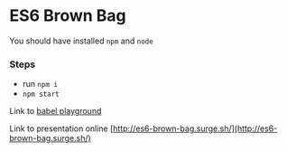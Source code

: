 # ES6 Brown Bag

You should have installed `npm` and `node`

### Steps

* run `npm i`
* `npm start`

Link to [babel playground](https://github.com/nikolenkoanton92/babel-brown-bag)

Link to presentation online [http://es6-brown-bag.surge.sh/](http://es6-brown-bag.surge.sh/)
